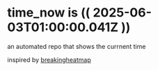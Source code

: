 # time_now is (( 2025-06-03T01:00:00.041Z ))

an automated repo that shows the currnent time

inspired by [breakingheatmap](https://github.com/breakingheatmap/breakingheatmap)